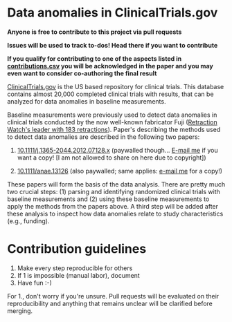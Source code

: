 # Data anomalies in ClinicalTrials.gov

__Anyone is free to contribute to this project via pull requests__

__Issues will be used to track to-dos! Head there if you want to contribute__

__If you qualify for contributing to one of the aspects listed in [contributions.csv](./contributions.csv) you will be acknowledged in the paper and you may even want to consider co-authoring the final result__

[ClinicalTrials.gov](https://clinicaltrials.gov) is the US based repository for clinical trials. This database contains almost 20,000 completed clinical trials with results, that can be analyzed for data anomalies in baseline measurements.

Baseline measurements were previously used to detect data anomalies in clinical trials conducted by the now well-known fabricator Fuji ([Retraction Watch's leader with 183 retractions](http://retractionwatch.com/the-retraction-watch-leaderboard/)). Paper's describing the methods used to detect data anomalies are described in the following two papers:

1. [10.1111/j.1365-2044.2012.07128.x](https://doi.org/10.1111/j.1365-2044.2012.07128.x) (paywalled though... [E-mail me](mailto:chjh@protonmail.com) if you want a copy! [I am not allowed to share on here due to copyright]) 

2. [10.1111/anae.13126](https://doi.org/10.1111/anae.13126) (also paywalled; same applies: [e-mail me](mailto:chjh@protonmail.com) for a copy!)

These papers will form the basis of the data analysis. There are pretty much two crucial steps: (1) parsing and identifying randomized clinical trials with baseline measurements and (2) using these baseline measurements to apply the methods from the papers above. A third step will be added after these analysis to inspect how data anomalies relate to study characteristics (e.g., funding).

# Contribution guidelines

1. Make every step reproducible for others
2. If 1 is impossible (manual labor), document
3. Have fun :-)

For 1., don't worry if you're unsure. Pull requests will be evaluated on their reproducibility and anything that remains unclear will be clarified before merging.
